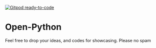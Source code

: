 [![Gitpod ready-to-code](https://img.shields.io/badge/Gitpod-ready--to--code-blue?logo=gitpod)](https://gitpod.io/#https://github.com/Retro-byte/Open-Web)

# Open-Python
Feel free to drop your ideas, and codes for showcasing. Please no spam
